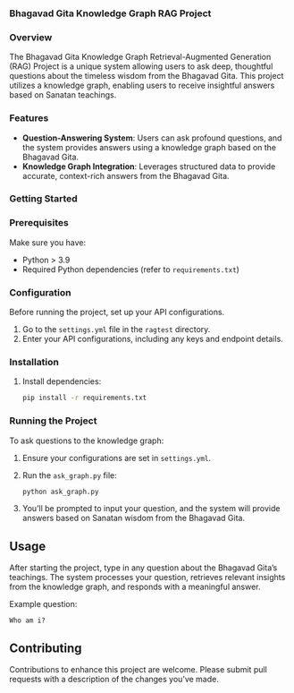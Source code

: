 
### Bhagavad Gita Knowledge Graph RAG Project

### Overview
The Bhagavad Gita Knowledge Graph Retrieval-Augmented Generation (RAG) Project is a unique system allowing users to ask deep, thoughtful questions about the timeless wisdom from the Bhagavad Gita. This project utilizes a knowledge graph, enabling users to receive insightful answers based on Sanatan teachings.

### Features
- **Question-Answering System**: Users can ask profound questions, and the system provides answers using a knowledge graph based on the Bhagavad Gita.
- **Knowledge Graph Integration**: Leverages structured data to provide accurate, context-rich answers from the Bhagavad Gita.

### Getting Started

### Prerequisites
Make sure you have:
- Python > 3.9
- Required Python dependencies (refer to `requirements.txt`)

### Configuration
Before running the project, set up your API configurations.

1. Go to the `settings.yml` file in the `ragtest` directory.
2. Enter your API configurations, including any keys and endpoint details.

### Installation

1. Install dependencies:
   ```bash
   pip install -r requirements.txt
   ```

### Running the Project

To ask questions to the knowledge graph:

1. Ensure your configurations are set in `settings.yml`.
2. Run the `ask_graph.py` file:
   ```bash
   python ask_graph.py
   ```

3. You’ll be prompted to input your question, and the system will provide answers based on Sanatan wisdom from the Bhagavad Gita.

## Usage

After starting the project, type in any question about the Bhagavad Gita’s teachings. The system processes your question, retrieves relevant insights from the knowledge graph, and responds with a meaningful answer.

Example question:
```
Who am i?
```

## Contributing
Contributions to enhance this project are welcome. Please submit pull requests with a description of the changes you’ve made.
